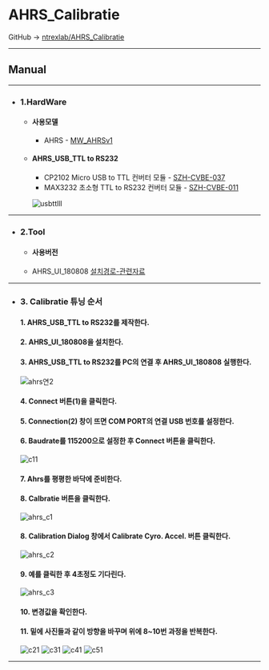 # AHRS_Calibratie
GitHub -> [ntrexlab/AHRS_Calibratie](https://github.com/ntrexlab/AHRS_Calibratie)
***
## **Manual**
***
* ### 1.HardWare
    * #### 사용모델
         - AHRS - [MW_AHRSv1](http://www.devicemart.co.kr/goods/view?no=1310790)
        
    * #### AHRS_USB_TTL to RS232
         - CP2102 Micro USB to TTL 컨버터 모듈 - [SZH-CVBE-037](http://www.devicemart.co.kr/goods/view?no=1326839)
         - MAX3232 초소형 TTL to RS232 컨버터 모듈 - [SZH-CVBE-011](http://www.devicemart.co.kr/goods/view?no=1324909)

      ![usbttlll](https://user-images.githubusercontent.com/85467544/121451763-19086980-c9d9-11eb-8c8d-68a084f09c52.png)



***
* ### 2.Tool
    * #### 사용버전
    - AHRS_UI_180808 [설치경로-관련자료](http://www.devicemart.co.kr/goods/view?no=1310790#goods_file)
***

* ### 3. Calibratie 튜닝 순서    
    #### 1. AHRS_USB_TTL to RS232를 제작한다.
    #### 2. AHRS_UI_180808을 설치한다.
    #### 3. AHRS_USB_TTL to RS232를 PC의 연결 후 AHRS_UI_180808 실행한다.
    ![ahrs연2](https://user-images.githubusercontent.com/85467544/121149422-9dde7080-c87d-11eb-836c-896bacefdc12.png)
    #### 4. Connect 버튼(1)을 클릭한다.
    #### 5. Connection(2) 창이 뜨면 COM PORT의 연결 USB 번호를 설정한다.
    #### 6. Baudrate를 115200으로 설정한 후 Connect 버튼을 클릭한다.
    ![c11](https://user-images.githubusercontent.com/85467544/121115658-5b526f00-c850-11eb-9829-354e7563ae70.png)
    #### 7. Ahrs를 평평한 바닥에 준비한다.
    #### 8. Calbratie 버튼을 클릭한다.
    ![ahrs_c1](https://user-images.githubusercontent.com/85467544/121149744-e0a04880-c87d-11eb-996c-881c912789cf.PNG)
    #### 8. Calibration Dialog 창에서 Calibrate Cyro. Accel. 버튼 클릭한다.
    ![ahrs_c2](https://user-images.githubusercontent.com/85467544/121149750-e1d17580-c87d-11eb-8ed3-9e025c4fc132.PNG)
    #### 9. 예를 클릭한 후 4초정도 기다린다.

    ![ahrs_c3](https://user-images.githubusercontent.com/85467544/121149030-4213e780-c87d-11eb-97f7-308263671212.PNG)
    
    #### 10. 변경값을 확인한다.

    #### 11. 밑에 사진들과 같이 방향을 바꾸며 위에 8~10번 과정을 반복한다.
  
    ![c21](https://user-images.githubusercontent.com/85467544/121115669-5e4d5f80-c850-11eb-9ce7-2a2808b27ada.png)
    ![c31](https://user-images.githubusercontent.com/85467544/121115674-60172300-c850-11eb-9b54-b31c011fec23.png)
    ![c41](https://user-images.githubusercontent.com/85467544/121115678-61485000-c850-11eb-9b42-d1e9c1cf69ff.png)
    ![c51](https://user-images.githubusercontent.com/85467544/121115685-63121380-c850-11eb-8326-062c7a2ba574.png)
***
